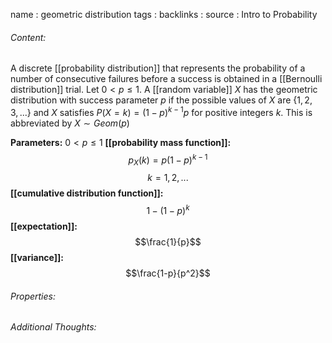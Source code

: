 name : geometric distribution
tags : 
backlinks : 
source : Intro to Probability

###### Content:
A discrete [[probability distribution]] that represents the probability of a number of consecutive failures before a success is obtained in a [[Bernoulli distribution]] trial.
Let $0 < p \leq 1$. A [[random variable]] $X$ has the geometric distribution with success parameter $p$ if the possible values of $X$ are $\{1,2,3,...\}$ and $X$ satisfies $P(X = k) = (1-p)^{k-1}p$ for positive integers $k$. This is abbreviated by $X \sim Geom(p)$

**Parameters:** $0 < p \leq 1$
**[[probability mass function]]:** $$p_X(k) = p(1-p)^{k-1}$$ $$k=1,2,...$$
**[[cumulative distribution function]]:** $$1-(1-p)^k$$
**[[expectation]]:** $$\frac{1}{p}$$
**[[variance]]:** $$\frac{1-p}{p^2}$$

###### Properties:


###### Additional Thoughts:
